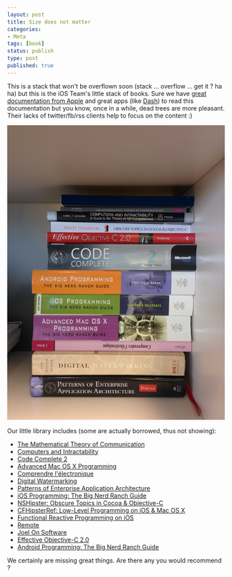 ```yaml
---
layout: post
title: Size does not matter
categories:
- Meta
tags: [book]
status: publish
type: post
published: true
---
```


This is a stack that won't be overflown soon (stack ... overflow ... get it ? ha ha) but this is the iOS Team's little stack of books. Sure we have [great documentation from Apple](https://developer.apple.com/library/ios/navigation/) and great apps (like [Dash](http://kapeli.com/dash)) to read this documentation but you know, once in a while, dead trees are more pleasant. Their lacks of twitter/fb/rss clients help to focus on the content :)

![Our stack](/assets/images/img_20140630_082633.jpg)

Our little library includes (some are actually borrowed, thus not showing):

  - [The Mathematical Theory of Communication](http://www.amazon.com/Mathematical-Theory-Communication-Claude-Shannon/dp/0252725484)
  - [Computers and Intractability](http://www.amazon.com/Computers-Intractability-NP-Completeness-Mathematical-Sciences/dp/0716710455)
  - [Code Complete 2](http://www.amazon.com/Code-Complete-Practical-Handbook-Construction/dp/0735619670/)
  - [Advanced Mac OS X Programming](http://www.amazon.com/Advanced-Mac-OS-Programming-Guides/dp/0321706250)
  - [Comprendre l'électronique](http://www.unitheque.com/Livre/ellipses/Technosup/Comprendre_l_electronique-53577.html)
  - [Digital Watermarking](http://www.amazon.com/Watermarking-Steganography-Kaufmann-Multimedia-Information/dp/0123725852)
  - [Patterns of Enterprise Application Architecture](http://www.amazon.com/Patterns-Enterprise-Application-Architecture-Martin/dp/0321127420)
  - [iOS Programming: The Big Nerd Ranch Guide](http://www.amazon.com/iOS-Programming-Ranch-Guide-Guides/dp/0321821521)
  - [NSHipster: Obscure Topics in Cocoa &amp; Objective-C](https://gumroad.com/l/nshipster)
  - [CFHipsterRef: Low-Level Programming on iOS &amp; Mac OS X](https://gumroad.com/l/cfhipsterref)
  - [Functional Reactive Programming on iOS](https://leanpub.com/iosfrp)
  - [Remote](http://www.amazon.com/Remote-Office-Not-Required/dp/0804137501)
  - [Joel On Software](http://www.amazon.com/gp/product/1590593898)
  - [Effective Objective-C 2.0](http://www.effectiveobjectivec.com/)
  - [Android Programming: The Big Nerd Ranch Guide](http://www.amazon.com/Android-Programming-Ranch-Guide-Guides/dp/0321804333)

We certainly are missing great things. Are there any you would recommend ?